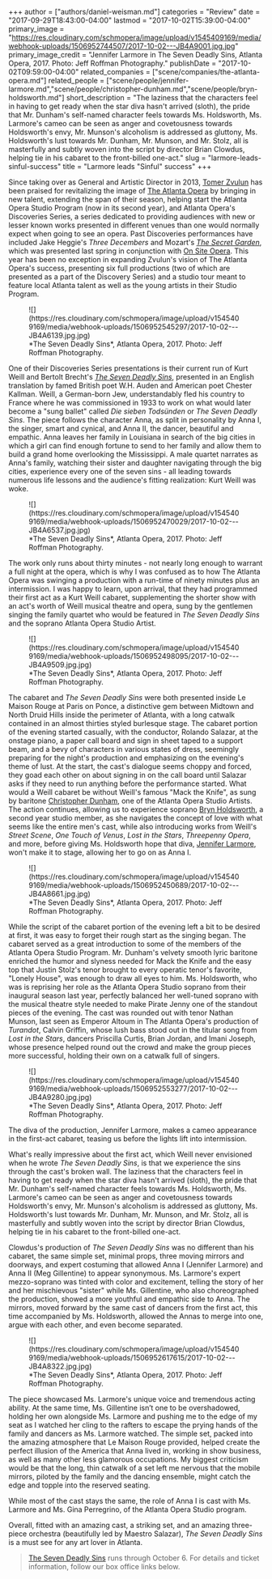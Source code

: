 +++
author = ["authors/daniel-weisman.md"]
categories = "Review"
date = "2017-09-29T18:43:00-04:00"
lastmod = "2017-10-02T15:39:00-04:00"
primary_image = "https://res.cloudinary.com/schmopera/image/upload/v1545409169/media/webhook-uploads/1506952744507/2017-10-02---JB4A9001.jpg.jpg"
primary_image_credit = "Jennifer Larmore in The Seven Deadly Sins, Atlanta Opera, 2017. Photo: Jeff Roffman Photography."
publishDate = "2017-10-02T09:59:00-04:00"
related_companies = ["scene/companies/the-atlanta-opera.md"]
related_people = ["scene/people/jennifer-larmore.md","scene/people/christopher-dunham.md","scene/people/bryn-holdsworth.md"]
short_description = "The laziness that the characters feel in having to get ready when the star diva hasn&#039;t arrived (sloth), the pride that Mr. Dunham&#039;s self-named character feels towards Ms. Holdsworth, Ms. Larmore&#039;s cameo can be seen as anger and covetousness towards Holdsworth&#039;s envy, Mr. Munson&#039;s alcoholism is addressed as gluttony, Ms. Holdsworth&#039;s lust towards Mr. Dunham, Mr. Munson, and Mr. Stolz, all is masterfully and subtly woven into the script by director Brian Clowdus, helping tie in his cabaret to the front-billed one-act."
slug = "larmore-leads-sinful-success"
title = "Larmore leads &quot;Sinful&quot; success"
+++

Since taking over as General and Artistic Director in 2013, [Tomer Zvulun](/tomer-zvulun-the-atlanta-operas-intriguing-201718/) has been praised for revitalizing the image of [The Atlanta Opera](/scene/companies/the-atlanta-opera/) by bringing in new talent, extending the span of their season, helping start the Atlanta Opera Studio Program (now in its second year), and Atlanta Opera's Discoveries Series, a series dedicated to providing audiences with new or lesser known works presented in different venues than one would normally expect when going to see an opera. Past Discoveries performances have included Jake Heggie's *Three Decembers* and Mozart's [*The Secret Garden*](/la-finta-giardiniera-coming-to-a-garden-near-you/), which was presented last spring in conjunction with [On Site Opera](/scene/companies/on-site-opera/). This year has been no exception in expanding Zvulun's vision of The Atlanta Opera's success, presenting six full productions (two of which are presented as a part of the Discovery Series) and a studio tour meant to feature local Atlanta talent as well as the young artists in their Studio Program.

<figure data-type="image">
![](https://res.cloudinary.com/schmopera/image/upload/v1545409169/media/webhook-uploads/1506952545297/2017-10-02---JB4A6139.jpg.jpg)
<figcaption>*The Seven Deadly Sins*, Atlanta Opera, 2017. Photo: Jeff Roffman Photography.</figcaption>
</figure>

One of their Discoveries Series presentations is their current run of Kurt Weill and Bertolt Brecht's [*The Seven Deadly Sins*](https://www.atlantaopera.org/performance/seven-deadly-sins), presented in an English translation by famed British poet W.H. Auden and American poet Chester Kallman. Weill, a German-born Jew, understandably fled his country to France where he was commissioned in 1933 to work on what would later become a "sung ballet" called *Die sieben Todsünden* or *The Seven Deadly Sins*. The piece follows the character Anna, as split in personality by Anna I, the singer, smart and cynical, and Anna II, the dancer, beautiful and empathic. Anna leaves her family in Louisiana in search of the big cities in which a girl can find enough fortune to send to her family and allow them to build a grand home overlooking the Mississippi. A male quartet narrates as Anna's family, watching their sister and daughter navigating through the big cities, experience every one of the seven sins - all leading towards numerous life lessons and the audience's fitting realization: Kurt Weill was woke.

<figure data-type="image">
![](https://res.cloudinary.com/schmopera/image/upload/v1545409169/media/webhook-uploads/1506952470029/2017-10-02---JB4A6537.jpg.jpg)
<figcaption>*The Seven Deadly Sins*, Atlanta Opera, 2017. Photo: Jeff Roffman Photography.</figcaption>
</figure>

The work only runs about thirty minutes - not nearly long enough to warrant a full night at the opera, which is why I was confused as to how The Atlanta Opera was swinging a production with a run-time of ninety minutes plus an intermission. I was happy to learn, upon arrival, that they had programmed their first act as a Kurt Weill cabaret, supplementing the shorter show with an act's worth of Weill musical theatre and opera, sung by the gentlemen singing the family quartet who would be featured in *The Seven Deadly Sins* and the soprano Atlanta Opera Studio Artist.

<figure data-type="image">
![](https://res.cloudinary.com/schmopera/image/upload/v1545409169/media/webhook-uploads/1506952498095/2017-10-02---JB4A9509.jpg.jpg)
<figcaption>*The Seven Deadly Sins*, Atlanta Opera, 2017. Photo: Jeff Roffman Photography.</figcaption>
</figure>

The cabaret and *The Seven Deadly Sins* were both presented inside Le Maison Rouge at Paris on Ponce, a distinctive gem between Midtown and North Druid Hills inside the perimeter of Atlanta, with a long catwalk contained in an almost thirties styled burlesque stage. The cabaret portion of the evening started casually, with the conductor, Rolando Salazar, at the onstage piano, a paper call board and sign in sheet taped to a support beam, and a bevy of characters in various states of dress, seemingly preparing for the night's production and emphasizing on the evening's theme of lust. At the start, the cast's dialogue seems choppy and forced, they goad each other on about signing in on the call board until Salazar asks if they need to run anything before the performance started. What would a Weill cabaret be without Weill's famous "Mack the Knife", as sung by baritone [Christopher Dunham](/scene/people/christopher-dunham/), one of the Atlanta Opera Studio Artists. The action continues, allowing us to experience soprano [Bryn Holdsworth](/scene/people/bryn-holdsworth/), a second year studio member, as she navigates the concept of love with what seems like the entire men's cast, while also introducing works from Weill's *Street Scene*, *One Touch of Venus*, *Lost in the Stars*, *Threepenny Opera*, and more, before giving Ms. Holdsworth hope that diva, [Jennifer Larmore](/scene/people/jennifer-larmore/), won't make it to stage, allowing her to go on as Anna I.

<figure data-type="image">
![](https://res.cloudinary.com/schmopera/image/upload/v1545409169/media/webhook-uploads/1506952450689/2017-10-02---JB4A8661.jpg.jpg)
<figcaption>*The Seven Deadly Sins*, Atlanta Opera, 2017. Photo: Jeff Roffman Photography.</figcaption>
</figure>

While the script of the cabaret portion of the evening left a bit to be desired at first, it was easy to forget their rough start as the singing began. The cabaret served as a great introduction to some of the members of the Atlanta Opera Studio Program. Mr. Dunham's velvety smooth lyric baritone enriched the humor and slyness needed for Mack the Knife and the easy top that Justin Stolz's tenor brought to every operatic tenor's favorite, "Lonely House", was enough to draw all eyes to him. Ms. Holdsworth, who was is reprising her role as the Atlanta Opera Studio soprano from their inaugural season last year, perfectly balanced her well-tuned soprano with the musical theatre style needed to make Pirate Jenny one of the standout pieces of the evening. The cast was rounded out with tenor Nathan Munson, last seen as Emperor Altoum in The Atlanta Opera's production of *Turandot*, Calvin Griffin, whose lush bass stood out in the titular song from *Lost in the Stars*, dancers Priscilla Curtis, Brian Jordan, and Imani Joseph, whose presence helped round out the crowd and make the group pieces more successful, holding their own on a catwalk full of singers.

<figure data-type="image">
![](https://res.cloudinary.com/schmopera/image/upload/v1545409169/media/webhook-uploads/1506952553277/2017-10-02---JB4A9280.jpg.jpg)
<figcaption>*The Seven Deadly Sins*, Atlanta Opera, 2017. Photo: Jeff Roffman Photography.</figcaption>
</figure>

The diva of the production, Jennifer Larmore, makes a cameo appearance in the first-act cabaret, teasing us before the lights lift into intermission.

What's really impressive about the first act, which Weill never envisioned when he wrote *The Seven Deadly Sins*, is that we experience the sins through the cast's broken wall. The laziness that the characters feel in having to get ready when the star diva hasn't arrived (sloth), the pride that Mr. Dunham's self-named character feels towards Ms. Holdsworth, Ms. Larmore's cameo can be seen as anger and covetousness towards Holdsworth's envy, Mr. Munson's alcoholism is addressed as gluttony, Ms. Holdsworth's lust towards Mr. Dunham, Mr. Munson, and Mr. Stolz, all is masterfully and subtly woven into the script by director Brian Clowdus, helping tie in his cabaret to the front-billed one-act.

Clowdus's production of *The Seven Deadly Sins* was no different than his cabaret, the same simple set, minimal props, three moving mirrors and doorways, and expert costuming that allowed Anna I (Jennifer Larmore) and Anna II (Meg Gillentine) to appear synonymous. Ms. Larmore's expert mezzo-soprano was tinted with color and excitement, telling the story of her and her mischievous "sister" while Ms. Gillentine, who also choreographed the production, showed a more youthful and empathic side to Anna. The mirrors, moved forward by the same cast of dancers from the first act, this time accompanied by Ms. Holdsworth, allowed the Annas to merge into one, argue with each other, and even become separated.

<figure data-type="image">
![](https://res.cloudinary.com/schmopera/image/upload/v1545409169/media/webhook-uploads/1506952617615/2017-10-02---JB4A8322.jpg.jpg)
<figcaption>*The Seven Deadly Sins*, Atlanta Opera, 2017. Photo: Jeff Roffman Photography.</figcaption>
</figure>

The piece showcased Ms. Larmore's unique voice and tremendous acting ability. At the same time, Ms. Gillentine isn’t one to be overshadowed, holding her own alongside Ms. Larmore and pushing me to the edge of my seat as I watched her cling to the rafters to escape the prying hands of the family and dancers as Ms. Larmore watched. The simple set, packed into the amazing atmosphere that Le Maison Rouge provided, helped create the perfect illusion of the America that Anna lived in, working in show business, as well as many other less glamorous occupations. My biggest criticism would be that the long, thin catwalk of a set left me nervous that the mobile mirrors, piloted by the family and the dancing ensemble, might catch the edge and topple into the reserved seating.

While most of the cast stays the same, the role of Anna I is cast with Ms. Larmore and Ms. Gina Perregrino, of the Atlanta Opera Studio program.

Overall, fitted with an amazing cast, a striking set, and an amazing three-piece orchestra (beautifully led by Maestro Salazar), *The Seven Deadly Sins* is a must see for any art lover in Atlanta.

>[The Seven Deadly Sins](https://www.atlantaopera.org/performance/seven-deadly-sins) runs through October 6. For details and ticket information, follow our box office links below.
